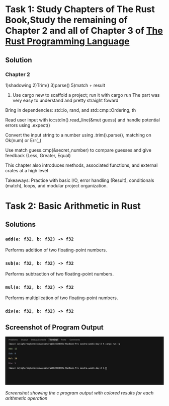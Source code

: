 # Task 1: Study Chapters of The Rust Book,Study the **remaining of Chapter 2** and **all of Chapter 3** of [The Rust Programming Language](https://doc.rust-lang.org/book/)

## Solution

### Chapter 2

1)shadowing
2)Trim()
3)parse()
5)match + result

1. Use cargo new to scaffold a project; run it with cargo run
   The part was very easy to understand and pretty straight foward

Bring in dependencies: std::io, rand, and std::cmp::Ordering, th

Read user input with io::stdin().read_line(&mut guess) and handle potential errors using .expect()

Convert the input string to a number using .trim().parse(), matching on Ok(num) or Err(\_)

Use match guess.cmp(&secret_number) to compare guesses and give feedback (Less, Greater, Equal)

This chapter also introduces methods, associated functions, and external crates at a high level

Takeaways:
Practice with basic I/O, error handling (Result), conditionals (match), loops, and modular project organization.

# Task 2: Basic Arithmetic in Rust

## Solutions

### `add(a: f32, b: f32) -> f32`

Performs addition of two floating-point numbers.

### `sub(a: f32, b: f32) -> f32`

Performs subtraction of two floating-point numbers.

### `mul(a: f32, b: f32) -> f32`

Performs multiplication of two floating-point numbers.

### `div(a: f32, b: f32) -> f32`

## Screenshot of Program Output

![Rust Calculator with Colored Output](screenshot.png)

_Screenshot showing the c program output with colored results for each arithmetic operation_
